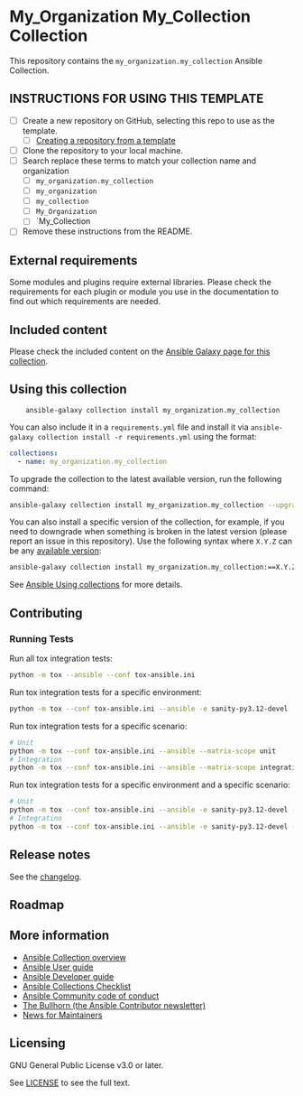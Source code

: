# My_Organization My_Collection Collection

This repository contains the `my_organization.my_collection` Ansible Collection.

## INSTRUCTIONS FOR USING THIS TEMPLATE

- [ ] Create a new repository on GitHub, selecting this repo to use as the template.
  - [ ] [Creating a repository from a template](https://docs.github.com/en/repositories/creating-and-managing-repositories/creating-a-repository-from-a-template)
- [ ] Clone the repository to your local machine.
- [ ] Search replace these terms to match your collection name and organization
  - [ ] `my_organization.my_collection`
  - [ ] `my_organization`
  - [ ] `my_collection`
  - [ ] `My_Organization`
  - [ ] `My_Collection
- [ ] Remove these instructions from the README.

<!--start requires_ansible-->
<!--end requires_ansible-->

## External requirements

Some modules and plugins require external libraries. Please check the requirements for each plugin or module you use in the documentation to find out which requirements are needed.

## Included content

Please check the included content on the [Ansible Galaxy page for this collection](https://galaxy.ansible.com/my_organization/my_collection).

<!--start collection content-->
<!--end collection content-->

## Using this collection

```
    ansible-galaxy collection install my_organization.my_collection
```

You can also include it in a `requirements.yml` file and install it via `ansible-galaxy collection install -r requirements.yml` using the format:

```yaml
collections:
  - name: my_organization.my_collection
```

To upgrade the collection to the latest available version, run the following command:

```bash
ansible-galaxy collection install my_organization.my_collection --upgrade
```

You can also install a specific version of the collection, for example, if you need to downgrade when something is broken in the latest version (please report an issue in this repository). Use the following syntax where `X.Y.Z` can be any [available version](https://galaxy.ansible.com/my_organization/my_collection):

```bash
ansible-galaxy collection install my_organization.my_collection:==X.Y.Z
```

See [Ansible Using collections](https://docs.ansible.com/ansible/latest/user_guide/collections_using.html) for more details.

## Contributing

### Running Tests

Run all tox integration tests:

```sh
python -m tox --ansible --conf tox-ansible.ini
```

Run tox integration tests for a specific environment:

```sh
python -m tox --conf tox-ansible.ini --ansible -e sanity-py3.12-devel
```

Run tox integration tests for a specific scenario:

```sh
# Unit
python -m tox --conf tox-ansible.ini --ansible --matrix-scope unit
# Integration
python -m tox --conf tox-ansible.ini --ansible --matrix-scope integration
```

Run tox integration tests for a specific environment and a specific scenario:

```sh
# Unit
python -m tox --conf tox-ansible.ini --ansible -e sanity-py3.12-devel --matrix-scope unit
# Integratino
python -m tox --conf tox-ansible.ini --ansible -e sanity-py3.12-devel --matrix-scope integration
```


## Release notes

See the [changelog](https://github.com/codekaizen-github/my_collection-ansible-collection/tree/main/CHANGELOG.rst).

## Roadmap

<!-- Optional. Include the roadmap for this collection, and the proposed release/versioning strategy so users can anticipate the upgrade/update cycle. -->

## More information

<!-- List out where the user can find additional information, such as working group meeting times, slack/IRC channels, or documentation for the product this collection automates. At a minimum, link to: -->

- [Ansible Collection overview](https://github.com/ansible-collections/overview)
- [Ansible User guide](https://docs.ansible.com/ansible/devel/user_guide/index.html)
- [Ansible Developer guide](https://docs.ansible.com/ansible/devel/dev_guide/index.html)
- [Ansible Collections Checklist](https://github.com/ansible-collections/overview/blob/main/collection_requirements.rst)
- [Ansible Community code of conduct](https://docs.ansible.com/ansible/devel/community/code_of_conduct.html)
- [The Bullhorn (the Ansible Contributor newsletter)](https://us19.campaign-archive.com/home/?u=56d874e027110e35dea0e03c1&id=d6635f5420)
- [News for Maintainers](https://github.com/ansible-collections/news-for-maintainers)

## Licensing

GNU General Public License v3.0 or later.

See [LICENSE](https://www.gnu.org/licenses/gpl-3.0.txt) to see the full text.
